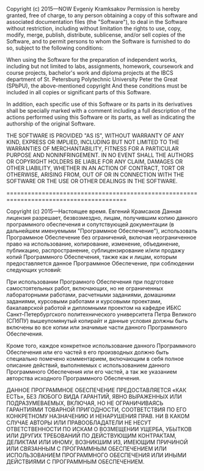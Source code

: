 Copyright (c) 2015—NOW Evgeniy Kramksakov
Permission is hereby granted, free of charge, to any person obtaining a copy
of this software and associated documentation files (the "Software"), to deal
in the Software without restriction, including without limitation the rights
to use, copy, modify, merge, publish, distribute, sublicense, and/or sell
copies of the Software, and to permit persons to whom the Software is furnished
to do so, subject to the following conditions:

When using the Software for the preparation of independent works, including but
not limited to labs, assignments, homework, coursework and course projects,
bachelor's work and diploma projects at the IBCS department of
St. Petersburg Polytechnic University Peter the Great (SPbPU),
the above-mentioned copyright And these conditions must be included in all
copies or significant parts of this Software.

In addition, each specific use of this Software or its parts in its derivatives
shall be specially marked with a comment including a full description of the
actions performed using this Software or its parts, as well as indicating the
authorship of the original Software.

THE SOFTWARE IS PROVIDED "AS IS", WITHOUT WARRANTY OF ANY KIND, EXPRESS OR IMPLIED,
INCLUDING BUT NOT LIMITED TO THE WARRANTIES OF MERCHANTABILITY, FITNESS FOR A
PARTICULAR PURPOSE AND NONINFRINGEMENT. IN NO EVENT SHALL THE AUTHORS OR COPYRIGHT
HOLDERS BE LIABLE FOR ANY CLAIM, DAMAGES OR OTHER LIABILITY, WHETHER IN AN ACTION
OF CONTRACT, TORT OR OTHERWISE, ARISING FROM, OUT OF OR IN CONNECTION WITH THE
SOFTWARE OR THE USE OR OTHER DEALINGS IN THE SOFTWARE.


========================================================================================


Copyright (c) 2015—Настоящее время. Евгений Крамсаков
Данная лицензия разрешает, безвозмездно, лицам, получившим копию данного
программного обеспечения и сопутствующей документации (в дальнейшем
именуемыми "Программное Обеспечение"), использовать Программное Обеспечение
без ограничений, включая неограниченное право на использование, копирование,
изменение, объединение, публикацию, распространение, сублицензирование и/или
продажу копий Программного Обеспечения, также как и лицам, которым
предоставляется данное Программное Обеспечение, при соблюдении следующих условий:

При использовании Програмного Обеспечения при подготовке самостоятельных работ,
включающих, но не ограниченных лабораторными работами, расчетными заданиями,
домашними заданиями, курсовыми работами и курсовыми проектами, бакалаврской
работой и дипломными проектом на кафедре ИБКС Санкт-Петербургского
политехнического университета Петра Великого (СПбПУ) вышеупомянутый копирайт
и данные условия должны быть включены во все копии или значимые части данного
Программного Обеспечения.

Кроме того, каждое конкретное использование данного Программного Обеспечения
или его частей в его производных должно быть специально помечено комментарием,
включающим в себя полное описание действий, выполняемых с использованием
данного Программного Обеспечения или его частей, а так же указанием авторства
исходного Программного Обеспечения.

ДАННОЕ ПРОГРАММНОЕ ОБЕСПЕЧЕНИЕ ПРЕДОСТАВЛЯЕТСЯ «КАК ЕСТЬ», БЕЗ ЛЮБОГО ВИДА
ГАРАНТИЙ, ЯВНО ВЫРАЖЕННЫХ ИЛИ ПОДРАЗУМЕВАЕМЫХ, ВКЛЮЧАЯ, НО НЕ ОГРАНИЧИВАЯСЬ
ГАРАНТИЯМИ ТОВАРНОЙ ПРИГОДНОСТИ, СООТВЕТСТВИЯ ПО ЕГО КОНКРЕТНОМУ НАЗНАЧЕНИЮ
И НЕНАРУШЕНИЯ ПРАВ. НИ В КАКОМ СЛУЧАЕ АВТОРЫ ИЛИ ПРАВООБЛАДАТЕЛИ НЕ НЕСУТ
ОТВЕТСТВЕННОСТИ ПО ИСКАМ О ВОЗМЕЩЕНИИ УЩЕРБА, УБЫТКОВ ИЛИ ДРУГИХ ТРЕБОВАНИЙ
ПО ДЕЙСТВУЮЩИМ КОНТРАКТАМ, ДЕЛИКТАМ ИЛИ ИНОМУ, ВОЗНИКШИМ ИЗ, ИМЕЮЩИМ ПРИЧИНОЙ
ИЛИ СВЯЗАННЫМ С ПРОГРАММНЫМ ОБЕСПЕЧЕНИЕМ ИЛИ ИСПОЛЬЗОВАНИЕМ ПРОГРАММНОГО
ОБЕСПЕЧЕНИЯ ИЛИ ИНЫМИ ДЕЙСТВИЯМИ С ПРОГРАММНЫМ ОБЕСПЕЧЕНИЕМ.

